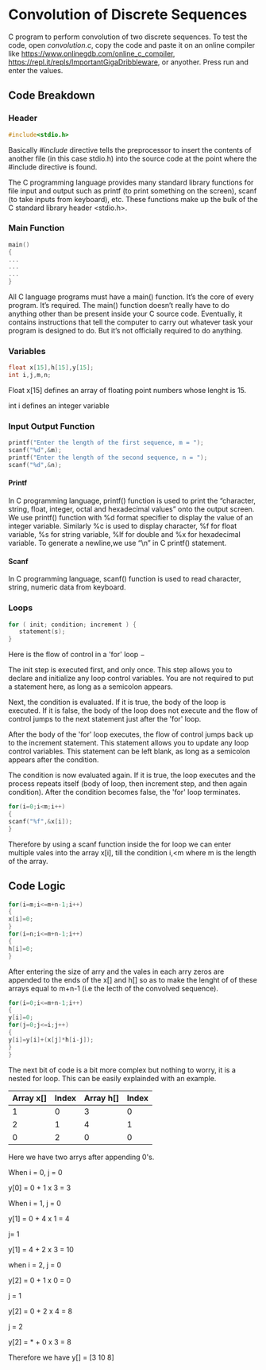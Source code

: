 # Convolution of Discrete Sequences
C program to perform convolution of two discrete sequences. To test the code, open *convolution.c*, copy the code and paste it on an online compiler like https://www.onlinegdb.com/online_c_compiler, https://repl.it/repls/ImportantGigaDribbleware, or anyother. Press run and enter the values. 

## Code Breakdown 

### Header 
```c
#include<stdio.h>
```
Basically _#include_ directive tells the preprocessor to insert the contents of another file (in this case stdio.h) into the source code at the point where the #include directive is found.

The C programming language provides many standard library functions for file input and output such as printf (to print something on the screen), scanf (to take inputs from keyboard), etc. These functions make up the bulk of the C standard library header <stdio.h>.

### Main Function
```c
main()
{
...
...
...
}
```
All C language programs must have a main() function. It’s the core of every program. It’s required. The main() function doesn’t really have to do anything other than be present inside your C source code. Eventually, it contains instructions that tell the computer to carry out whatever task your program is designed to do. But it’s not officially required to do anything.

### Variables 
```c
float x[15],h[15],y[15];
int i,j,m,n;
```
Float x[15] defines an array of floating point numbers whose lenght is 15.

int i defines an integer variable

### Input Output Function 
```c
printf("Enter the length of the first sequence, m = ");
scanf("%d",&m);
printf("Enter the length of the second sequence, n = ");
scanf("%d",&n);
```
#### Printf
In C programming language, printf() function is used to print the “character, string, float, integer, octal and hexadecimal values” onto the output screen.
We use printf() function with %d format specifier to display the value of an integer variable.
Similarly %c is used to display character, %f for float variable, %s for string variable, %lf for double and %x for hexadecimal variable.
To generate a newline,we use “\n” in C printf() statement.

#### Scanf
In C programming language, scanf() function is used to read character, string, numeric data from keyboard.

### Loops
```c
for ( init; condition; increment ) {
   statement(s);
}
```
Here is the flow of control in a 'for' loop −

The init step is executed first, and only once. This step allows you to declare and initialize any loop control variables. You are not required to put a statement here, as long as a semicolon appears.

Next, the condition is evaluated. If it is true, the body of the loop is executed. If it is false, the body of the loop does not execute and the flow of control jumps to the next statement just after the 'for' loop.

After the body of the 'for' loop executes, the flow of control jumps back up to the increment statement. This statement allows you to update any loop control variables. This statement can be left blank, as long as a semicolon appears after the condition.

The condition is now evaluated again. If it is true, the loop executes and the process repeats itself (body of loop, then increment step, and then again condition). After the condition becomes false, the 'for' loop terminates.

```c
for(i=0;i<m;i++)
{
scanf("%f",&x[i]);
}
```
Therefore by using a scanf function inside the for loop we can enter multiple vales into the array x[i], till the condition i,<m where m is the length of the array.

## Code Logic 

```c
for(i=m;i<=m+n-1;i++)
{
x[i]=0;
}
for(i=n;i<=m+n-1;i++)
{
h[i]=0;
}
```
After entering the size of arry and the vales in each arry zeros are appended to the ends of the x[] and h[] so as to make the lenght of of these arrays equal to m+n-1 (i.e the lecth of the convolved sequence).

```c
for(i=0;i<=m+n-1;i++)
{
y[i]=0;
for(j=0;j<=i;j++)
{
y[i]=y[i]+(x[j]*h[i-j]);
}
}
```
The next bit of code is a bit more complex but nothing to worry, it is a nested for loop. This can be easily explainded with an example.

Array x[] | Index | Array h[] | Index 
------------ | ------------- | ------------- |------------- 
1 | 0 | 3 | 0
2 | 1 | 4 | 1
0 | 2 | 0 | 0

Here we have two arrys after appending 0's. 

When i = 0,
j = 0

y[0] = 0 + 1 x 3 = 3

When i = 1,
j = 0

y[1] = 0 +  4 x 1 = 4

j= 1 

y[1] = 4 + 2 x 3 = 10 

when i = 2,
j = 0

y[2] = 0 + 1 x 0 = 0

j = 1 

y[2] = 0 + 2 x 4 = 8

j = 2 

y[2] = * + 0 x 3 = 8

Therefore we have y[] = [3 10 8] 





